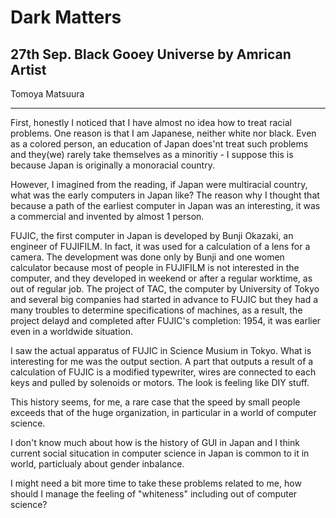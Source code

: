# Dark Matters 

## 27th Sep. Black Gooey Universe by Amrican Artist

Tomoya Matsuura

---

First, honestly I noticed that I have almost no idea how to treat racial problems. One reason is that I am Japanese, neither white nor black. Even as a colored person, an education of Japan does'nt treat such  problems and they(we) rarely take themselves as a minoritiy - I suppose this is because Japan is originally a monoracial country.

However, I imagined from the reading, if Japan were multiracial country, what was the early computers in Japan like? The reason why I thought that because a path of the earliest computer in Japan was an interesting, it was a commercial and invented by almost 1 person.

FUJIC, the first computer in Japan is developed by Bunji Okazaki, an engineer of FUJIFILM. In fact, it was used for a calculation of a lens for a camera. The development was done only by Bunji and one women calculator because most of people in FUJIFILM is not interested in the computer, and they developed in weekend or after a regular worktime, as out of regular job. The project of TAC, the computer by University of Tokyo and several big companies had started in advance to FUJIC but they had a many troubles to determine specifications of machines, as a result, the project delayd and completed after FUJIC's completion: 1954, it was earlier even in a worldwide situation.

I saw the actual apparatus of FUJIC in Science Musium in Tokyo. What is interesting for me was the output section. A part that outputs a result of a calculation of FUJIC is a modified typewriter, wires are connected to each keys and pulled by solenoids or motors. The look is feeling like DIY stuff.

This history seems, for me, a rare case that the speed by small people exceeds that of the huge organization, in particular in a world of computer science.

I don't know much about how is the history of GUI in Japan and I think current social situcation in computer science in Japan is common to it in world, particlualy about gender inbalance.

I might need a bit more time to take these problems related to me, how should I manage the feeling of "whiteness" including out of computer science?
